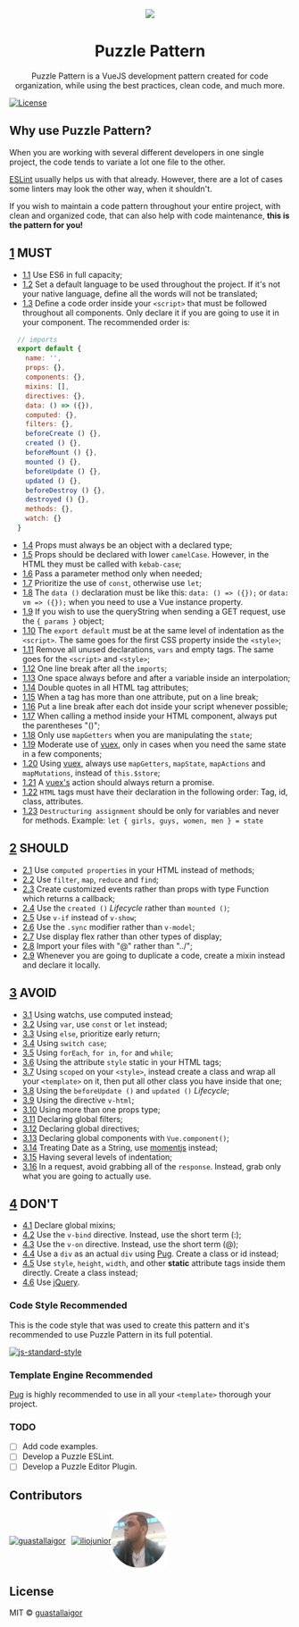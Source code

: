 
<div align="center">
  <img src="/static/puzzle_logo.png" width="128px">
  <h1>Puzzle Pattern</h1>
</div>

<p align="center">
  Puzzle Pattern is a VueJS development pattern created for code organization, while using the best practices, clean code, and much more.
</p>

[![License](https://img.shields.io/badge/license-MIT-blue.svg)](https://raw.githubusercontent.com/guastallaigor/hare/master/LICENSE)

## Why use Puzzle Pattern?

When you are working with several different developers in one single project, the code tends to variate a lot one file to the other.

[ESLint](https://eslint.org/) usually helps us with that already. However, there are a lot of cases some linters may look the other way, when it shouldn't.

If you wish to maintain a code pattern throughout your entire project, with clean and organized code, that can also help with code maintenance, **this is the pattern for you!**

<a name="1"></a>
## [1](#1) MUST

<a name="1.1"></a>
* [1.1](#1.1) Use ES6 in full capacity;
<a name="1.2"></a>
* [1.2](#1.2) Set a default language to be used throughout the project. If it's not your native language, define all the words will not be translated;
<a name="1.3"></a>
* [1.3](#1.3) Define a code order inside your `<script>` that must be followed throughout all components. Only declare it if you are going to use it in your component. The recommended order is:
```javascript
  // imports
  export default {
    name: '',
    props: {},
    components: {},
    mixins: [],
    directives: {},
    data: () => ({}),
    computed: {},
    filters: {},
    beforeCreate () {},
    created () {},
    beforeMount () {},
    mounted () {},
    beforeUpdate () {},
    updated () {},
    beforeDestroy () {},
    destroyed () {},
    methods: {},
    watch: {}
  }
```
<a name="1.4"></a>
* [1.4](#1.4) Props must always be an object with a declared type;
<a name="1.5"></a>
* [1.5](#1.5) Props should be declared with lower `camelCase`. However, in the HTML they must be called with `kebab-case`;
<a name="1.6"></a>
* [1.6](#1.6) Pass a parameter method only when needed;
<a name="1.7"></a>
* [1.7](#1.7) Prioritize the use of `const`, otherwise use `let`;
<a name="1.8"></a>
* [1.8](#1.8) The `data ()` declaration must be like this: `data: () => ({});` or `data: vm => ({});` when you need to use a Vue instance property.
<a name="1.9"></a>
* [1.9](#1.9) If you wish to use the queryString when sending a GET request, use the `{ params }` object;
<a name="1.10"></a>
* [1.10](#1.10) The `export default` must be at the same level of indentation as the `<script>`. The same goes for the first CSS property inside the `<style>`;
<a name="1.11"></a>
* [1.11](#1.11) Remove all unused declarations, `vars` and empty tags. The same goes for the `<script>` and `<style>`;
<a name="1.12"></a>
* [1.12](#1.12) One line break after all the `imports`;
<a name="1.13"></a>
* [1.13](#1.13) One space always before and after a variable inside an interpolation;
<a name="1.14"></a>
* [1.14](#1.14) Double quotes in all HTML tag attributes;
<a name="1.15"></a>
* [1.15](#1.15) When a tag has more than one attribute, put on a line break;
<a name="1.16"></a>
* [1.16](#1.16) Put a line break after each dot inside your script whenever possible;
<a name="1.17"></a>
* [1.17](#1.17) When calling a method inside your HTML component, always put the parentheses "()";
<a name="1.18"></a>
* [1.18](#1.18) Only use `mapGetters` when you are manipulating the `state`;
<a name="1.19"></a>
* [1.19](#1.19) Moderate use of [vuex](https://github.com/vuejs/vuex), only in cases when you need the same state in a few components;
<a name="1.20"></a>
* [1.20](#1.20) Using [vuex](https://github.com/vuejs/vuex), always use `mapGetters`, `mapState`, `mapActions` and `mapMutations`, instead of `this.$store`;
<a name="1.21"></a>
* [1.21](#1.21) A [vuex's](https://github.com/vuejs/vuex) action should always return a promise.
<a name="1.22"></a>
* [1.22](#1.22) `HTML` tags must have their declaration in the following order: Tag, id, class, attributes.
<a name="1.23"></a>
* [1.23](#1.23) `Destructuring assignment` should be only for variables and never for methods. Example: `let { girls, guys, women, men } = state`

<a name="2"></a>
## [2](#2) SHOULD

<a name="2.1"></a>
* [2.1](#2.1) Use `computed properties` in your HTML instead of methods;
<a name="2.2"></a>
* [2.2](#2.2) Use `filter`, `map`, `reduce` and `find`;
<a name="2.3"></a>
* [2.3](#2.3) Create customized events rather than props with type Function which returns a callback;
<a name="2.4"></a>
* [2.4](#2.4) Use the `created ()` _Lifecycle_ rather than `mounted ()`;
<a name="2.5"></a>
* [2.5](#2.5) Use `v-if` instead of `v-show`;
<a name="2.6"></a>
* [2.6](#2.6) Use the `.sync` modifier rather than `v-model`;
<a name="2.7"></a>
* [2.7](#2.7) Use display flex rather than other types of display;
<a name="2.8"></a>
* [2.8](#2.8) Import your files with "@" rather than "../";
<a name="2.9"></a>
* [2.9](#2.9) Whenever you are going to duplicate a code, create a mixin instead and declare it locally.

<a name="3"></a>
## [3](#3) AVOID

<a name="3.1"></a>
* [3.1](#3.1) Using watchs, use computed instead;
<a name="3.2"></a>
* [3.2](#3.2) Using `var`, use `const` or `let` instead;
<a name="3.3"></a>
* [3.3](#3.3) Using `else`, prioritize early return;
<a name="3.4"></a>
* [3.4](#3.4) Using `switch case`;
<a name="3.5"></a>
* [3.5](#3.5) Using `forEach`, `for in`, `for` and `while`;
<a name="3.6"></a>
* [3.6](#3.6) Using the attribute `style` static in your HTML tags;
<a name="3.7"></a>
* [3.7](#3.7) Using `scoped` on your `<style>`, instead create a class and wrap all your `<template>` on it, then put all other class you have inside that one;
<a name="3.8"></a>
* [3.8](#3.8) Using the `beforeUpdate ()` and `updated ()` _Lifecycle_;
<a name="3.9"></a>
* [3.9](#3.9) Using the directive `v-html`;
<a name="3.10"></a>
* [3.10](#3.10) Using more than one props type;
<a name="3.11"></a>
* [3.11](#3.11) Declaring global filters;
<a name="3.12"></a>
* [3.12](#3.12) Declaring global directives;
<a name="3.13"></a>
* [3.13](#3.13) Declaring global components with `Vue.component()`;
<a name="3.14"></a>
* [3.14](#3.14) Treating Date as a String, use [momentjs](https://momentjs.com/) instead;
<a name="3.15"></a>
* [3.15](#3.15) Having several levels of indentation;
<a name="3.16"></a>
* [3.16](#3.16) In a request, avoid grabbing all of the `response`. Instead, grab only what you are going to actually use.

<a name="4"></a>
## [4](#4) DON'T

<a name="4.1"></a>
* [4.1](#4.1) Declare global mixins;
<a name="4.2"></a>
* [4.2](#4.2) Use the `v-bind` directive. Instead, use the short term (:);
<a name="4.3"></a>
* [4.3](#4.3) Use the `v-on` directive. Instead, use the short term (@);
<a name="4.4"></a>
* [4.4](#4.4) Use a `div` as an actual `div` using [Pug](https://github.com/pugjs/pug). Create a class or id instead;
<a name="4.5"></a>
* [4.5](#4.5) Use `style`, `height`, `width`, and other __static__ attribute tags inside them directly. Create a class instead;
<a name="4.6"></a>
* [4.6](#4.6) Use [jQuery](https://jquery.com/).

### Code Style Recommended

This is the code style that was used to create this pattern and it's recommended to use Puzzle Pattern in its full potential.

[![js-standard-style](https://cdn.rawgit.com/feross/standard/master/badge.svg)](https://github.com/feross/standard)

### Template Engine Recommended

[Pug](https://github.com/pugjs/pug) is highly recommended to use in all your `<template>` thorough your project.

### TODO

* [ ] Add code examples.
* [ ] Develop a Puzzle ESLint.
* [ ] Develop a Puzzle Editor Plugin.

## Contributors

<div style="display:flex;flex-flow:row wrap;align-items:center">
  <a href="https://github.com/guastallaigor">
    <img
      align="center"
      src="/static/contributor_1.png"
      width="100px"
      height="100px"
      style="padding-right:10px"
      alt="guastallaigor">
  </a>
  <a href="https://github.com/iliojunior">
    <img
      align="center"
      src="/static/contributor_2.png"
      width="100px"
      height="100px"
      alt="iliojunior">
  </a>
  <a href="https://github.com/EduardoDrozda">
    <img
      align="center"
      src="/static/contributor_3.png"
      width="100px"
      height="100px"
      alt="EduardoDrozda">
  </a>
</div>

## License

MIT © [guastallaigor](https://github.com/guastallaigor/puzzle-pattern)
